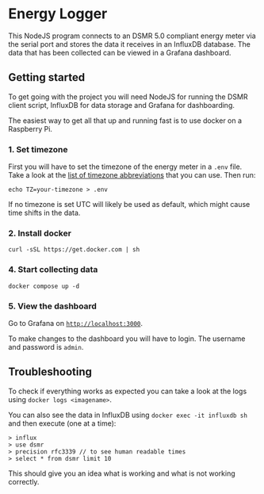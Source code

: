 # Energy Logger

This NodeJS program connects to an DSMR 5.0 compliant energy meter via the serial port and stores the data it receives in an InfluxDB database. 
The data that has been collected can be viewed in a Grafana dashboard.

## Getting started
To get going with the project you will need NodeJS for running the DSMR client script, InfluxDB for data storage and Grafana for dashboarding.

The easiest way to get all that up and running fast is to use docker on a Raspberry Pi.

### 1. Set timezone
First you will have to set the timezone of the energy meter in a `.env` file. Take a look at the [list of timezone abbreviations](https://en.wikipedia.org/wiki/List_of_tz_database_time_zones) that you can use. Then run:

`echo TZ=your-timezone > .env`

If no timezone is set UTC will likely be used as default, which might cause time shifts in the data.

### 2. Install docker
`curl -sSL https://get.docker.com | sh`

### 4. Start collecting data
`docker compose up -d`

### 5. View the dashboard
Go to Grafana on [`http://localhost:3000`](`http://localhost:3000`).

To make changes to the dashboard you will have to login.
The username and password is `admin`.

## Troubleshooting
To check if everything works as expected you can take a look at the logs using `docker logs <imagename>`.

You can also see the data in InfluxDB using `docker exec -it influxdb sh` and then execute (one at a time):

```
> influx
> use dsmr
> precision rfc3339 // to see human readable times
> select * from dsmr limit 10
```

This should give you an idea what is working and what is not working correctly.